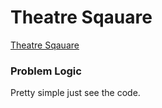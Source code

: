 # Theatre Sqauare
[Theatre Sqauare](https://codeforces.com/problemset/problem/1/A)

### Problem Logic
Pretty simple just see the code.